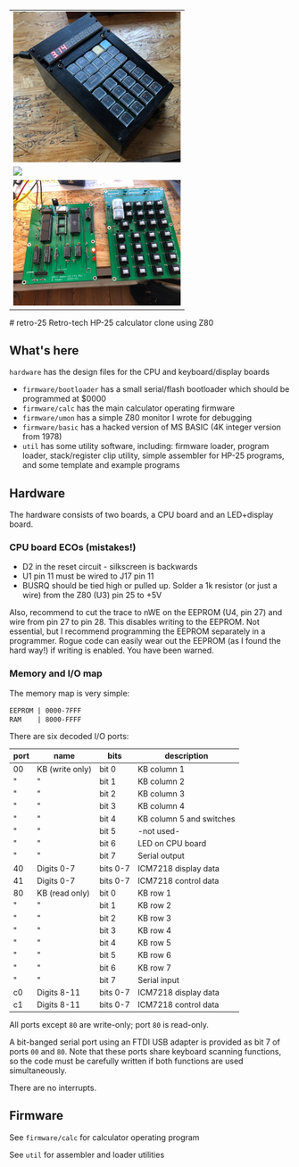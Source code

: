 <table>
  <tr><td><img src=https://github.com/eshazen/retro-25/blob/master/photos/quarter.jpg width=300>
  <tr><td><img src=https://github.com/eshazen/retro-25/blob/master/photos/real_vs_retro.jpg width=300>
  <tr><td><img src=https://github.com/eshazen/retro-25/blob/master/photos/boards.jpg width=300>
</table>
# retro-25
Retro-tech HP-25 calculator clone using Z80

## What's here

`hardware` has the design files for the CPU and keyboard/display boards

* `firmware/bootloader` has a small serial/flash bootloader which should be programmed at $0000
* `firmware/calc` has the main calculator operating firmware
* `firmware/umon` has a simple Z80 monitor I wrote for debugging
* `firmware/basic` has a hacked version of MS BASIC (4K integer version from 1978)
* `util` has some utility software, including: firmware loader, program loader, stack/register clip utility, simple assembler for HP-25 programs, and some template and example programs

## Hardware
The hardware consists of two boards, a CPU board and an LED+display board.


### CPU board ECOs (mistakes!)

* D2 in the reset circuit - silkscreen is backwards
* U1 pin 11 must be wired to J17 pin 11
* BUSRQ should be tied high or pulled up.  Solder a 1k resistor (or just a wire) from the Z80 (U3) pin 25 to +5V

Also, recommend to cut the trace to nWE on the EEPROM (U4, pin 27) and wire from pin 27 to pin 28.  This disables writing to the EEPROM.  Not essential, but I recommend programming the EEPROM separately in a programmer.  Rogue code can easily wear out the EEPROM (as I found the hard way!) if writing is enabled.  You have been warned.

### Memory and I/O map

The memory map is very simple:

```
EEPROM | 0000-7FFF
RAM    | 8000-FFFF
```
There are six decoded I/O ports:

port | name          | bits  | description
--- | -------------  | ----- | ---------
00 | KB (write only) | bit 0 | KB column 1
"   | "                | bit 1 | KB column 2
"   | "                | bit 2 | KB column 3
"   | "                | bit 3 | KB column 4
"   | "                | bit 4 | KB column 5 and switches
"   | "                | bit 5 | -not used-
"   | "                | bit 6 | LED on CPU board
"   | "                | bit 7 | Serial output
40 | Digits 0-7      | bits 0-7 | ICM7218 display data
41 | Digits 0-7      | bits 0-7 | ICM7218 control data
80 | KB (read only)  | bit 0 | KB row 1
"   | "                | bit 1 | KB row 2
"   | "                | bit 2 | KB row 3
"   | "                | bit 3 | KB row 4
"   | "                | bit 4 | KB row 5
"   | "                | bit 5 | KB row 6
"   | "                | bit 6 | KB row 7
"   | "                | bit 7 | Serial input
c0 | Digits 8-11     | bits 0-7 | ICM7218 display data
c1 | Digits 8-11     | bits 0-7 | ICM7218 control data

All ports except `80` are write-only; port `80` is read-only.

A bit-banged serial port using an FTDI USB adapter is provided
as bit 7 of ports `00` and `80`.  Note that these ports share
keyboard scanning functions, so the code must be carefully written
if both functions are used simultaneously.

There are no interrupts.


## Firmware

See `firmware/calc` for calculator operating program

See `util` for assembler and loader utilities

